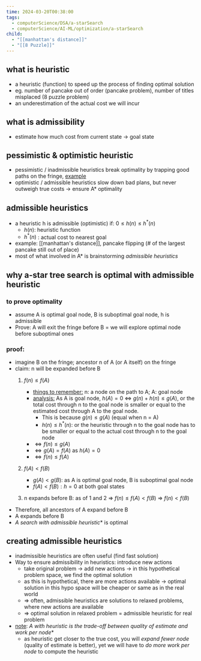 ```yaml
---
time: 2024-03-20T00:38:00
tags:
  - computerScience/DSA/a-starSearch
  - computerScience/AI-ML/optimization/a-starSearch
child:
  - "[[manhattan's distance]]"
  - "[[8 Puzzle]]"
---
```

## what is heuristic
- a heuristic (function) to speed up the process of finding optimal solution
- eg. number of pancake out of order (pancake problem), number of titles misplaced (8 puzzle problem)
- an underestimation of the actual cost we will incur

## what is admissibility
- estimate how much cost from current state -> goal state  

## pessimistic & optimistic heuristic
- pessimistic / inadmissible heuristics break optimality by trapping good paths on the fringe, [example](https://i.imgur.com/W9JtEBD.png)
- optimistic / admissible heuristics slow down bad plans, but never outweigh true costs -> ensure A* optimality

## admissible heuristics
- a heuristic h is admissible (optimistic) if: $0 \leq h(n) \leq h^*(n)$ 
	- $h(n)$: heuristic function
	- $h^*(n)$ : actual cost to nearest goal
- example: [[manhattan's distance]], pancake flipping (# of the largest pancake still out of place)
- most of what involved in A* is brainstorming *admissible heuristics*

## why a-star tree search is optimal with admissible heuristic
### to prove optimality
- assume A is optimal goal node, B is suboptimal goal node, h is admissible
- Prove: A will exit the fringe before B  = we will explore optimal node before suboptimal ones
### proof:
- imagine B on the fringe; ancestor n of A (or A itself) on the fringe
- claim: n will be expanded before B 
	1. $f(n) \leq f(A)$ 
		- <u>things to remember:</u> n: a node on the path to A; A: goal node
		- <u>analysis:</u> As A is goal node, $h(A) = 0$ $\Leftrightarrow$ $g(n) + h(n) \leq g(A)$, or the total cost through n to the goal node is smaller or equal to the estimated cost through A to the goal node. 
			- This is because $g(n) \leq g(A)$ (equal when n = A)
			- $h(n) \leq h^*(n)$: or the heuristic through n to the goal node has to be smaller or equal to the actual cost through n to the goal node
		- $\Leftrightarrow f(n) \leq g(A)$
		- $\Leftrightarrow g(A) = f(A)$ as $h(A) = 0$
		- $\Leftrightarrow f(n) \leq f(A)$
 
	2. $f(A) < f(B)$
		- $g(A) < g(B)$: as A is optimal goal node, B is suboptimal goal node
		- $f(A) < f(B): h = 0$ at both goal states
	3. n expands before B: as of 1 and 2 => $f(n) \leq f(A) < f(B)$ => $f(n) < f(B)$
- Therefore, all ancestors of A expand before B
- A expands before B
- **A* search with admissible heuristic** is optimal

## creating admissible heuristics
- inadmissible heuristics are often useful (find fast solution)
- Way to ensure admissibility in heuristics: introduce new actions
	- take original problem -> add new actions -> in this hypothetical problem space, we find the optimal solution
	- as this is hypothetical, there are more actions available -> optimal solution in this hypo space will be cheaper or same as in the real world
	- => often, admissible heuristics are solutions to relaxed problems, where new actions are available
	- => optimal solution in relaxed problem = admissible heuristic for real problem
- <u>note</u>: **A* with heuristic is the trade-off between quality of estimate and work per node**
	- as heuristic get closer to the true cost, you will *expand fewer node* (quality of estimate is better), yet we will have to *do more work per node* to compute the heuristic
